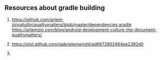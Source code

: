 ## Resources about gradle building

1. https://github.com/artem-zinnatullin/qualitymatters/blob/master/dependencies.gradle
   https://artemzin.com/blog/android-development-culture-the-document-qualitymatters/  

2. https://gist.github.com/gabrielemariotti/ad6672902464ee2392d0

3. 

